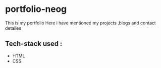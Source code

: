 # portfolio-neog
This is my portfolio Here i have mentioned my projects ,blogs and contact detailes

 ## Tech-stack used : 
 - HTML 
 - CSS
 
 

